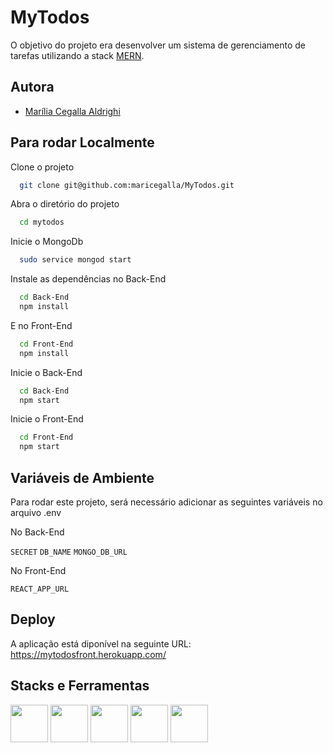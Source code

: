 # MyTodos

O objetivo do projeto era desenvolver um sistema de gerenciamento de tarefas utilizando a stack [MERN](https://www.mongodb.com/languages/mern-stack-tutorial).

## Autora

- [Marília Cegalla Aldrighi](https://www.linkedin.com/in/marilia-aldrighi/)


## Para rodar Localmente

Clone o projeto

```bash
  git clone git@github.com:maricegalla/MyTodos.git
```

Abra o diretório do projeto

```bash
  cd mytodos
```

Inicie o MongoDb

```bash
  sudo service mongod start
```

Instale as dependências no Back-End

```bash
  cd Back-End
  npm install
```
E no Front-End
```bash
  cd Front-End
  npm install
```

Inicie o Back-End

```bash
  cd Back-End
  npm start
```
Inicie o Front-End

```bash
  cd Front-End
  npm start
```


## Variáveis de Ambiente

Para rodar este projeto, será necessário adicionar as seguintes variáveis no arquivo .env

No Back-End

`SECRET`
`DB_NAME`
`MONGO_DB_URL`

No Front-End

`REACT_APP_URL`

## Deploy

A aplicação está diponível na seguinte URL: https://mytodosfront.herokuapp.com/

## Stacks e Ferramentas
<span>
  <img src="https://cdn.jsdelivr.net/gh/devicons/devicon/icons/mongodb/mongodb-original-wordmark.svg" width="60px" />
  <img src="https://cdn.jsdelivr.net/gh/devicons/devicon/icons/express/express-original-wordmark.svg"  width="60px"/>
  <img src="https://cdn.jsdelivr.net/gh/devicons/devicon/icons/nodejs/nodejs-original-wordmark.svg"  width="60px"/>
  <img src="https://cdn.jsdelivr.net/gh/devicons/devicon/icons/react/react-original.svg" width="60px"/>
  <img src="https://cdn.jsdelivr.net/gh/devicons/devicon/icons/bootstrap/bootstrap-plain.svg" width="60px"/>
</span>
